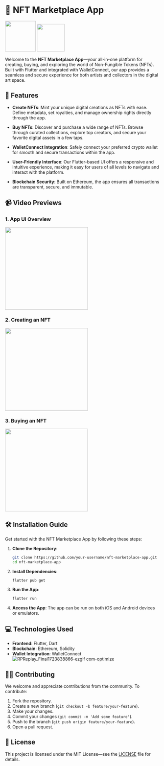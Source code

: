 
# 🎨 NFT Marketplace App
<img src="https://github.com/user-attachments/assets/10dc1666-1b87-4fad-8cf3-5285deffb60a" width="100"/>
<img src="https://github.com/user-attachments/assets/d2408a8e-e659-47d3-9ac7-84b66164b9fa" width="90"/>



Welcome to the **NFT Marketplace App**—your all-in-one platform for creating, buying, and exploring the world of Non-Fungible Tokens (NFTs). Built with Flutter and integrated with WalletConnect, our app provides a seamless and secure experience for both artists and collectors in the digital art space.

## 🚀 Features

- **Create NFTs**: Mint your unique digital creations as NFTs with ease. Define metadata, set royalties, and manage ownership rights directly through the app.
  
- **Buy NFTs**: Discover and purchase a wide range of NFTs. Browse through curated collections, explore top creators, and secure your favorite digital assets in a few taps.
  
- **WalletConnect Integration**: Safely connect your preferred crypto wallet for smooth and secure transactions within the app.

- **User-Friendly Interface**: Our Flutter-based UI offers a responsive and intuitive experience, making it easy for users of all levels to navigate and interact with the platform.

- **Blockchain Security**: Built on Ethereum, the app ensures all transactions are transparent, secure, and immutable.

## 📹 Video Previews

### 1. App UI Overview


<img src="https://github.com/user-attachments/assets/0f226afb-8a67-4454-a2c4-fd0cb52b969e" width="270" style="padding-right: 200px;"/>




### 2. Creating an NFT
<img src="https://github.com/user-attachments/assets/4c8f94d1-069e-42e7-965a-04ca84921b81" width="270" style="padding-right: 200px;"/>

### 3. Buying an NFT

<img src="https://github.com/user-attachments/assets/d56ee9b7-fb61-4a11-9757-4ac75d081015" width="270" style="padding-right: 200px;"/>



## 🛠️ Installation Guide

Get started with the NFT Marketplace App by following these steps:

1. **Clone the Repository**:
    ```bash
    git clone https://github.com/your-username/nft-marketplace-app.git
    cd nft-marketplace-app
    ```

2. **Install Dependencies**:
    ```bash
    flutter pub get
    ```

3. **Run the App**:
    ```bash
    flutter run
    ```

4. **Access the App**:
    The app can be run on both iOS and Android devices or emulators.

## 💻 Technologies Used

- **Frontend**: Flutter, Dart
- **Blockchain**: Ethereum, Solidity
- **Wallet Integration**: WalletConnect
![RPReplay_Final1723838866-ezgif com-optimize](https://github.com/user-attachments/assets/0f226afb-8a67-4454-a2c4-fd0cb52b969e)



## 🧑‍💻 Contributing

We welcome and appreciate contributions from the community. To contribute:

1. Fork the repository.
2. Create a new branch (`git checkout -b feature/your-feature`).
3. Make your changes.
4. Commit your changes (`git commit -m 'Add some feature'`).
5. Push to the branch (`git push origin feature/your-feature`).
6. Open a pull request.

## 📜 License

This project is licensed under the MIT License—see the [LICENSE](LICENSE) file for details.
